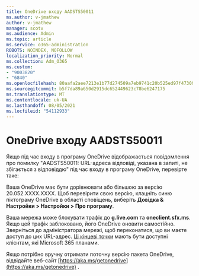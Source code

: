 ```yaml
---
title: OneDrive входу AADSTS50011
ms.author: v-jmathew
author: v-jmathew
manager: scotv
ms.audience: Admin
ms.topic: article
ms.service: o365-administration
ROBOTS: NOINDEX, NOFOLLOW
localization_priority: Normal
ms.collection: Adm_O365
ms.custom:
- "9003820"
- "6840"
ms.openlocfilehash: 80aafa2aee7213e1b77d274509a7eb9741c20b525ed97f473093ac8c6514f3c7
ms.sourcegitcommit: b5f7da89a650d2915dc652449623c78be6247175
ms.translationtype: MT
ms.contentlocale: uk-UA
ms.lasthandoff: 08/05/2021
ms.locfileid: "54112933"
---
```

# <a name="onedrive-login-error-aadsts50011"></a>OneDrive входу AADSTS50011

Якщо під час входу в програму OneDrive відображається повідомлення про помилку "AADSTS50011: URL-адреса відповіді, указана в запиті, не збігається з відповіддю" під час входу в програму OneDrive, перевірте таке:

Ваша OneDrive має бути дорівнювати або більшою за версію 20.052.XXXX.XXXX. Щоб перевірити свою версію, клацніть синю піктограму OneDrive в області сповіщень, виберіть **Довідка & Настройки > Настройки > Про програму**.

Ваша мережа може блокувати трафік до **g.live.com** та **oneclient.sfx.ms**. Якщо цей трафік заблоковано, його OneDrive оновити самостійно. Зверніться до адміністратора мережі, щоб переконатися, що ви маєте доступ до цих URL-адрес. [Ці кінцеві точки](https://docs.microsoft.com/microsoft-365/enterprise/urls-and-ip-address-ranges?view=o365-worldwide) мають бути доступні клієнтам, які Microsoft 365 планами.

Якщо потрібно вручну отримати поточну версію пакета OneDrive, відвідайте веб-сайт [https://aka.ms/getonedrive](https://aka.ms/getonedrive) .
